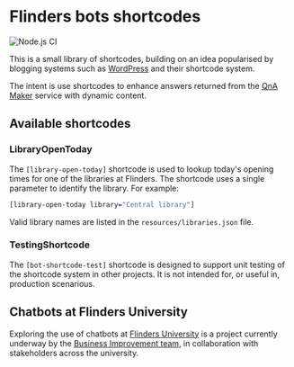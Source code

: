 # Flinders bots shortcodes

![Node.js CI](https://github.com/flindersuni/bots-shortcodes/workflows/Node.js%20CI/badge.svg)

This is a small library of shortcodes, building on an idea popularised by
blogging systems such as [WordPress] and their shortcode system.

The intent is use shortcodes to enhance answers returned from the
[QnA Maker][qnamaker] service with dynamic content.

## Available shortcodes

### LibraryOpenToday

The `[library-open-today]` shortcode is used to lookup today's opening times
for one of the libraries at Flinders. The shortcode uses a single parameter to identify the library. For example:

```bash
[library-open-today library="Central library"]
```

Valid library names are listed in the `resources/libraries.json` file.

### TestingShortcode

The `[bot-shortcode-test]` shortcode is designed to support unit testing of the
shortcode system in other projects. It is not intended for, or useful in, production
scenarious.

## Chatbots at Flinders University

Exploring the use of chatbots at [Flinders University][flinders] is a project currently
underway by the [Business Improvement team][biteam], in collaboration with stakeholders
across the university.

[biteam]: https://staff.flinders.edu.au/colleges-and-services/ids/dbs/business-improvement
[flinders]: https://www.flinders.edu.au
[qnamaker]: https://www.qnamaker.ai/
[wordpress]: https://wordpress.org/

